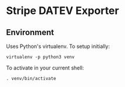 # Stripe DATEV Exporter


## Environment

Uses Python's virtualenv. To setup initially:

```
virtualenv -p python3 venv
```

To activate in your current shell:

```
. venv/bin/activate
```
